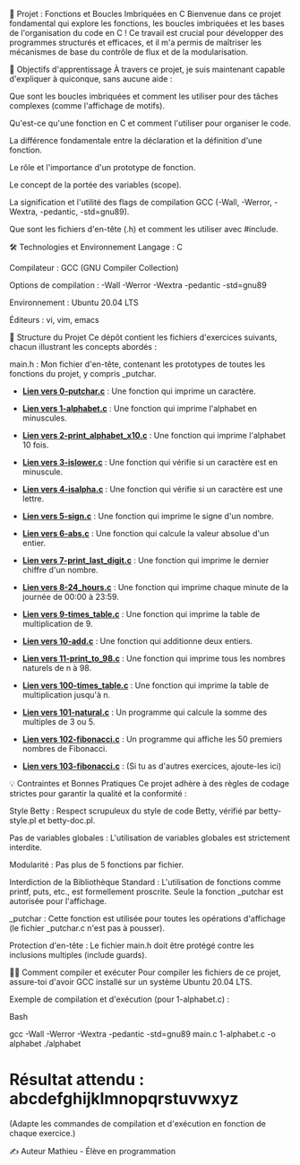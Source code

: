 🚀 Projet : Fonctions et Boucles Imbriquées en C
Bienvenue dans ce projet fondamental qui explore les fonctions, les boucles imbriquées et les bases de l'organisation du code en C ! Ce travail est crucial pour développer des programmes structurés et efficaces, et il m'a permis de maîtriser les mécanismes de base du contrôle de flux et de la modularisation.

🎯 Objectifs d'apprentissage
À travers ce projet, je suis maintenant capable d'expliquer à quiconque, sans aucune aide :

Que sont les boucles imbriquées et comment les utiliser pour des tâches complexes (comme l'affichage de motifs).

Qu'est-ce qu'une fonction en C et comment l'utiliser pour organiser le code.

La différence fondamentale entre la déclaration et la définition d'une fonction.

Le rôle et l'importance d'un prototype de fonction.

Le concept de la portée des variables (scope).

La signification et l'utilité des flags de compilation GCC (-Wall, -Werror, -Wextra, -pedantic, -std=gnu89).

Que sont les fichiers d'en-tête (.h) et comment les utiliser avec #include.

🛠️ Technologies et Environnement
Langage : C

Compilateur : GCC (GNU Compiler Collection)

Options de compilation : -Wall -Werror -Wextra -pedantic -std=gnu89

Environnement : Ubuntu 20.04 LTS

Éditeurs : vi, vim, emacs

📖 Structure du Projet
Ce dépôt contient les fichiers d'exercices suivants, chacun illustrant les concepts abordés :

main.h : Mon fichier d'en-tête, contenant les prototypes de toutes les fonctions du projet, y compris _putchar.

* **[Lien vers 0-putchar.c](https://github.com/Mathieu7483/holbertonschool-low_level_programming/blob/main/functions_nested_loops/0-putchar.c)** : Une fonction qui imprime un caractère.

* **[Lien vers 1-alphabet.c](https://github.com/Mathieu7483/holbertonschool-low_level_programming/blob/main/functions_nested_loops/1-alphabet.c)** : Une fonction qui imprime l'alphabet en minuscules.

* **[Lien vers 2-print_alphabet_x10.c](https://github.com/Mathieu7483/holbertonschool-low_level_programming/blob/main/functions_nested_loops/2-print_alphabet_x10.c)** : Une fonction qui imprime l'alphabet 10 fois.

* **[Lien vers 3-islower.c](https://github.com/Mathieu7483/holbertonschool-low_level_programming/blob/main/functions_nested_loops/3-islower.c)** : Une fonction qui vérifie si un caractère est en minuscule.

* **[Lien vers 4-isalpha.c](https://github.com/Mathieu7483/holbertonschool-low_level_programming/blob/main/functions_nested_loops/4-isalpha.c)** : Une fonction qui vérifie si un caractère est une lettre.

* **[Lien vers 5-sign.c](https://github.com/Mathieu7483/holbertonschool-low_level_programming/blob/main/functions_nested_loops/5-sign.c)** : Une fonction qui imprime le signe d'un nombre.

* **[Lien vers 6-abs.c](https://github.com/Mathieu7483/holbertonschool-low_level_programming/blob/main/functions_nested_loops/6-abs.c)** : Une fonction qui calcule la valeur absolue d'un entier.

* **[Lien vers 7-print_last_digit.c](https://github.com/Mathieu7483/holbertonschool-low_level_programming/blob/main/functions_nested_loops/7-print_last_digit.c)** : Une fonction qui imprime le dernier chiffre d'un nombre.

* **[Lien vers 8-24_hours.c](https://github.com/Mathieu7483/holbertonschool-low_level_programming/blob/main/functions_nested_loops/8-24_hours.c)** : Une fonction qui imprime chaque minute de la journée de 00:00 à 23:59.

* **[Lien vers 9-times_table.c](https://github.com/Mathieu7483/holbertonschool-low_level_programming/blob/main/functions_nested_loops/9-times_table.c)** : Une fonction qui imprime la table de multiplication de 9.

* **[Lien vers 10-add.c](https://github.com/Mathieu7483/holbertonschool-low_level_programming/blob/main/functions_nested_loops/10-add.c)** : Une fonction qui additionne deux entiers.

* **[Lien vers 11-print_to_98.c](https://github.com/Mathieu7483/holbertonschool-low_level_programming/blob/main/functions_nested_loops/11-print_to_98.c)** : Une fonction qui imprime tous les nombres naturels de n à 98.

* **[Lien vers 100-times_table.c](https://github.com/Mathieu7483/holbertonschool-low_level_programming/blob/main/functions_nested_loops/100-times_table.c)** : Une fonction qui imprime la table de multiplication jusqu'à n.

* **[Lien vers 101-natural.c](https://github.com/Mathieu7483/holbertonschool-low_level_programming/blob/main/functions_nested_loops/101-natural.c)** : Un programme qui calcule la somme des multiples de 3 ou 5.

* **[Lien vers 102-fibonacci.c]()** : Un programme qui affiche les 50 premiers nombres de Fibonacci.

* **[Lien vers 103-fibonacci.c]()** : (Si tu as d'autres exercices, ajoute-les ici)


💡 Contraintes et Bonnes Pratiques
Ce projet adhère à des règles de codage strictes pour garantir la qualité et la conformité :

Style Betty : Respect scrupuleux du style de code Betty, vérifié par betty-style.pl et betty-doc.pl.

Pas de variables globales : L'utilisation de variables globales est strictement interdite.

Modularité : Pas plus de 5 fonctions par fichier.

Interdiction de la Bibliothèque Standard : L'utilisation de fonctions comme printf, puts, etc., est formellement proscrite. Seule la fonction _putchar est autorisée pour l'affichage.

_putchar : Cette fonction est utilisée pour toutes les opérations d'affichage (le fichier _putchar.c n'est pas à pousser).

Protection d'en-tête : Le fichier main.h doit être protégé contre les inclusions multiples (include guards).

👨‍💻 Comment compiler et exécuter
Pour compiler les fichiers de ce projet, assure-toi d'avoir GCC installé sur un système Ubuntu 20.04 LTS.

Exemple de compilation et d'exécution (pour 1-alphabet.c) :

Bash

gcc -Wall -Werror -Wextra -pedantic -std=gnu89 main.c 1-alphabet.c -o alphabet
./alphabet
# Résultat attendu : abcdefghijklmnopqrstuvwxyz
(Adapte les commandes de compilation et d'exécution en fonction de chaque exercice.)

✍️ Auteur
Mathieu - Élève en programmation
